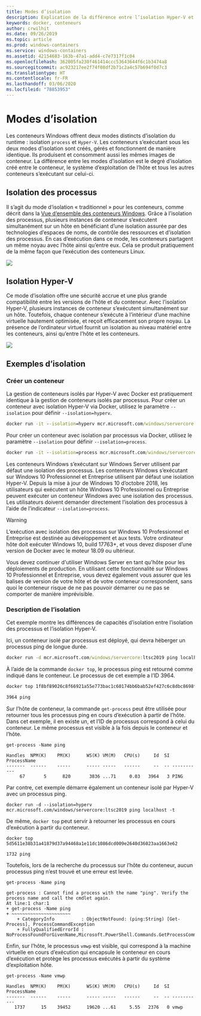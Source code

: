 ```yaml
---
title: Modes d’isolation
description: Explication de la différence entre l’isolation Hyper-V et le traitement de conteneurs isolés.
keywords: docker, conteneurs
author: crwilhit
ms.date: 09/26/2019
ms.topic: article
ms.prod: windows-containers
ms.service: windows-containers
ms.assetid: 42154683-163b-47a1-add4-c7e7317f1c04
ms.openlocfilehash: 362805fa230f461414ccc53643644f6c1b3474a8
ms.sourcegitcommit: ac923217ee2f74f08df2b71c2a4c57b694f0d7c3
ms.translationtype: HT
ms.contentlocale: fr-FR
ms.lasthandoff: 03/06/2020
ms.locfileid: "78853953"
---
```

# <a name="isolation-modes"></a>Modes d’isolation

Les conteneurs Windows offrent deux modes distincts d’isolation du runtime : isolation `process` et `Hyper-V`. Les conteneurs s’exécutant sous les deux modes d’isolation sont créés, gérés et fonctionnent de manière identique. Ils produisent et consomment aussi les mêmes images de conteneur. La différence entre les modes d’isolation est le degré d’isolation créé entre le conteneur, le système d’exploitation de l’hôte et tous les autres conteneurs s’exécutant sur celui-ci.

## <a name="process-isolation"></a>Isolation des processus

Il s’agit du mode d’isolation « traditionnel » pour les conteneurs, comme décrit dans la [Vue d’ensemble des conteneurs Windows](../about/index.md). Grâce à l’isolation des processus, plusieurs instances de conteneur s’exécutent simultanément sur un hôte en bénéficiant d’une isolation assurée par des technologies d’espaces de noms, de contrôle des ressources et d’isolation des processus. En cas d’exécution dans ce mode, les conteneurs partagent un même noyau avec l’hôte ainsi qu’entre eux.  Cela se produit pratiquement de la même façon que l’exécution des conteneurs Linux.

![](media/container-arch-process.png)

## <a name="hyper-v-isolation"></a>Isolation Hyper-V
Ce mode d’isolation offre une sécurité accrue et une plus grande compatibilité entre les versions de l’hôte et du conteneur. Avec l’isolation Hyper-V, plusieurs instances de conteneur s’exécutent simultanément sur un hôte. Toutefois, chaque conteneur s’exécute à l’intérieur d’une machine virtuelle hautement optimisée, et reçoit efficacement son propre noyau. La présence de l’ordinateur virtuel fournit un isolation au niveau matériel entre les conteneurs, ainsi qu’entre l’hôte et les conteneurs.

![](media/container-arch-hyperv.png)

## <a name="isolation-examples"></a>Exemples d’isolation

### <a name="create-container"></a>Créer un conteneur

La gestion de conteneurs isolés par Hyper-V avec Docker est pratiquement identique à la gestion de conteneurs isolés par processus. Pour créer un conteneur avec isolation Hyper-V via Docker, utilisez le paramètre `--isolation` pour définir `--isolation=hyperv`.

```cmd
docker run -it --isolation=hyperv mcr.microsoft.com/windows/servercore:ltsc2019 cmd
```

Pour créer un conteneur avec isolation par processus via Docker, utilisez le paramètre `--isolation` pour définir `--isolation=process`.

```cmd
docker run -it --isolation=process mcr.microsoft.com/windows/servercore:ltsc2019 cmd
```

Les conteneurs Windows s’exécutant sur Windows Server utilisent par défaut une isolation des processus. Les conteneurs Windows s’exécutant sur Windows 10 Professionnel et Entreprise utilisent par défaut une isolation Hyper-V. Depuis la mise à jour de Windows 10 d’octobre 2018, les utilisateurs qui exécutent un hôte Windows 10 Professionnel ou Entreprise peuvent exécuter un conteneur Windows avec une isolation des processus. Les utilisateurs doivent demander directement l’isolation des processus à l’aide de l’indicateur `--isolation=process`.

> [!WARNING]
> L’exécution avec isolation des processus sur Windows 10 Professionnel et Entreprise est destinée au développement et aux tests. Votre ordinateur hôte doit exécuter Windows 10, build 17763+, et vous devez disposer d’une version de Docker avec le moteur 18.09 ou ultérieur.
> 
> Vous devez continuer d'utiliser Windows Server en tant qu'hôte pour les déploiements de production. En utilisant cette fonctionnalité sur Windows 10 Professionnel et Entreprise, vous devez également vous assurer que les balises de version de votre hôte et de votre conteneur correspondent, sans quoi le conteneur risque de ne pas pouvoir démarrer ou ne pas se comporter de manière imprévisible.

### <a name="isolation-explanation"></a>Description de l’isolation

Cet exemple montre les différences de capacités d’isolation entre l’isolation des processus et l’isolation Hyper-V.

Ici, un conteneur isolé par processus est déployé, qui devra héberger un processus ping de longue durée.

``` cmd
docker run -d mcr.microsoft.com/windows/servercore:ltsc2019 ping localhost -t
```

À l’aide de la commande `docker top`, le processus ping est retourné comme indiqué dans le conteneur. Le processus de cet exemple a l’ID 3964.

``` cmd
docker top 1f8bf89026c8f66921a55e773bac1c60174bb6bab52ef427c6c8dbc8698f9d7a

3964 ping
```

Sur l’hôte de conteneur, la commande `get-process` peut être utilisée pour retourner tous les processus ping en cours d’exécution à partir de l’hôte. Dans cet exemple, il en existe un, et l’ID de processus correspond à celui du conteneur. Le même processus est visible à la fois depuis le conteneur et l’hôte.

```
get-process -Name ping

Handles  NPM(K)    PM(K)      WS(K) VM(M)   CPU(s)     Id  SI ProcessName
-------  ------    -----      ----- -----   ------     --  -- -----------
     67       5      820       3836 ...71     0.03   3964   3 PING
```

Par contre, cet exemple démarre également un conteneur isolé par Hyper-V avec un processus ping.

```
docker run -d --isolation=hyperv mcr.microsoft.com/windows/servercore:ltsc2019 ping localhost -t
```

De même, `docker top` peut servir à retourner les processus en cours d’exécution à partir du conteneur.

```
docker top 5d5611e38b31a41879d37a94468a1e11dc1086dcd009e2640d36023aa1663e62

1732 ping
```

Toutefois, lors de la recherche du processus sur l’hôte du conteneur, aucun processus ping n’est trouvé et une erreur est levée.

```
get-process -Name ping

get-process : Cannot find a process with the name "ping". Verify the process name and call the cmdlet again.
At line:1 char:1
+ get-process -Name ping
+ ~~~~~~~~~~~~~~~~~~~~~~
    + CategoryInfo          : ObjectNotFound: (ping:String) [Get-Process], ProcessCommandException
    + FullyQualifiedErrorId : NoProcessFoundForGivenName,Microsoft.PowerShell.Commands.GetProcessCommand
```

Enfin, sur l’hôte, le processus `vmwp` est visible, qui correspond à la machine virtuelle en cours d’exécution qui encapsule le conteneur en cours d’exécution et protège les processus exécutés à partir du système d’exploitation hôte.

```
get-process -Name vmwp

Handles  NPM(K)    PM(K)      WS(K) VM(M)   CPU(s)     Id  SI ProcessName
-------  ------    -----      ----- -----   ------     --  -- -----------
   1737      15    39452      19620 ...61     5.55   2376   0 vmwp
```
